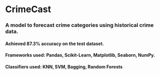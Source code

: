 # CrimeCast

### A model to forecast crime categories using historical crime data.

#### Achieved 87.3% accuracy on the test dataset.

#### Frameworks used: Pandas, Scikit-Learn, Matplotlib, Seaborn, NumPy.

#### Classifiers used: KNN, SVM, Bagging, Random Forests

